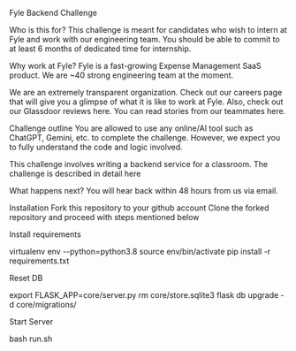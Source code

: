 Fyle Backend Challenge

Who is this for?
This challenge is meant for candidates who wish to intern at Fyle and work with our engineering team. You should be able to commit to at least 6 months of dedicated time for internship.

Why work at Fyle?
Fyle is a fast-growing Expense Management SaaS product. We are ~40 strong engineering team at the moment.

We are an extremely transparent organization. Check out our careers page that will give you a glimpse of what it is like to work at Fyle. Also, check out our Glassdoor reviews here. You can read stories from our teammates here.

Challenge outline
You are allowed to use any online/AI tool such as ChatGPT, Gemini, etc. to complete the challenge. However, we expect you to fully understand the code and logic involved.

This challenge involves writing a backend service for a classroom. The challenge is described in detail here

What happens next?
You will hear back within 48 hours from us via email.

Installation
Fork this repository to your github account
Clone the forked repository and proceed with steps mentioned below

Install requirements

virtualenv env --python=python3.8
source env/bin/activate
pip install -r requirements.txt

Reset DB

export FLASK_APP=core/server.py
rm core/store.sqlite3
flask db upgrade -d core/migrations/

Start Server

bash run.sh
